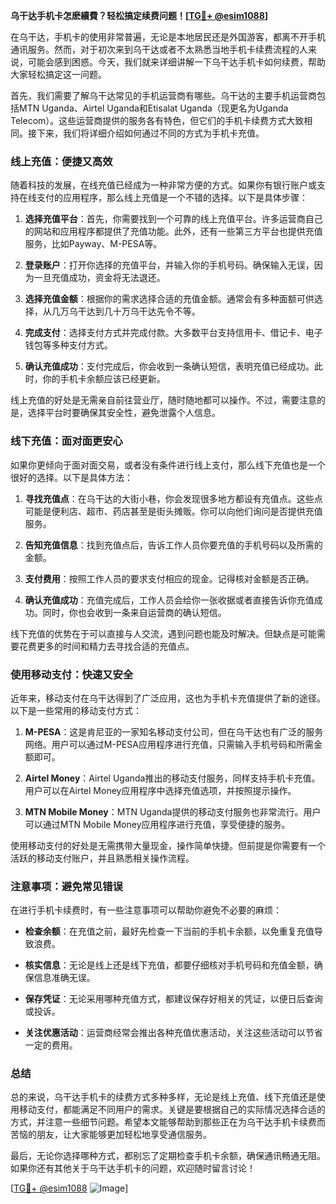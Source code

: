 **乌干达手机卡怎麽續費？轻松搞定续费问题！[[TG💪+ @esim1088](https://t.me/s/esim1088)]**

在乌干达，手机卡的使用非常普遍，无论是本地居民还是外国游客，都离不开手机通讯服务。然而，对于初次来到乌干达或者不太熟悉当地手机卡续费流程的人来说，可能会感到困惑。今天，我们就来详细讲解一下乌干达手机卡如何续费，帮助大家轻松搞定这一问题。

首先，我们需要了解乌干达常见的手机运营商有哪些。乌干达的主要手机运营商包括MTN Uganda、Airtel Uganda和Etisalat Uganda（现更名为Uganda Telecom）。这些运营商提供的服务各有特色，但它们的手机卡续费方式大致相同。接下来，我们将详细介绍如何通过不同的方式为手机卡充值。

### 线上充值：便捷又高效

随着科技的发展，在线充值已经成为一种非常方便的方式。如果你有银行账户或支持在线支付的应用程序，那么线上充值是一个不错的选择。以下是具体步骤：

1. **选择充值平台**：首先，你需要找到一个可靠的线上充值平台。许多运营商自己的网站和应用程序都提供了充值功能。此外，还有一些第三方平台也提供充值服务，比如Payway、M-PESA等。
   
2. **登录账户**：打开你选择的充值平台，并输入你的手机号码。确保输入无误，因为一旦充值成功，资金将无法退还。

3. **选择充值金额**：根据你的需求选择合适的充值金额。通常会有多种面额可供选择，从几万乌干达到几十万乌干达先令不等。

4. **完成支付**：选择支付方式并完成付款。大多数平台支持信用卡、借记卡、电子钱包等多种支付方式。

5. **确认充值成功**：支付完成后，你会收到一条确认短信，表明充值已经成功。此时，你的手机卡余额应该已经更新。

线上充值的好处是无需亲自前往营业厅，随时随地都可以操作。不过，需要注意的是，选择平台时要确保其安全性，避免泄露个人信息。

### 线下充值：面对面更安心

如果你更倾向于面对面交易，或者没有条件进行线上支付，那么线下充值也是一个很好的选择。以下是具体方法：

1. **寻找充值点**：在乌干达的大街小巷，你会发现很多地方都设有充值点。这些点可能是便利店、超市、药店甚至是街头摊贩。你可以向他们询问是否提供充值服务。

2. **告知充值信息**：找到充值点后，告诉工作人员你要充值的手机号码以及所需的金额。

3. **支付费用**：按照工作人员的要求支付相应的现金。记得核对金额是否正确。

4. **确认充值成功**：充值完成后，工作人员会给你一张收据或者直接告诉你充值成功。同时，你也会收到一条来自运营商的确认短信。

线下充值的优势在于可以直接与人交流，遇到问题也能及时解决。但缺点是可能需要花费更多的时间和精力去寻找合适的充值点。

### 使用移动支付：快速又安全

近年来，移动支付在乌干达得到了广泛应用，这也为手机卡充值提供了新的途径。以下是一些常用的移动支付方式：

1. **M-PESA**：这是肯尼亚的一家知名移动支付公司，但在乌干达也有广泛的服务网络。用户可以通过M-PESA应用程序进行充值，只需输入手机号码和所需金额即可。

2. **Airtel Money**：Airtel Uganda推出的移动支付服务，同样支持手机卡充值。用户可以在Airtel Money应用程序中选择充值选项，并按照提示操作。

3. **MTN Mobile Money**：MTN Uganda提供的移动支付服务也非常流行。用户可以通过MTN Mobile Money应用程序进行充值，享受便捷的服务。

使用移动支付的好处是无需携带大量现金，操作简单快捷。但前提是你需要有一个活跃的移动支付账户，并且熟悉相关操作流程。

### 注意事项：避免常见错误

在进行手机卡续费时，有一些注意事项可以帮助你避免不必要的麻烦：

- **检查余额**：在充值之前，最好先检查一下当前的手机卡余额，以免重复充值导致浪费。

- **核实信息**：无论是线上还是线下充值，都要仔细核对手机号码和充值金额，确保信息准确无误。

- **保存凭证**：无论采用哪种充值方式，都建议保存好相关的凭证，以便日后查询或投诉。

- **关注优惠活动**：运营商经常会推出各种充值优惠活动，关注这些活动可以节省一定的费用。

### 总结

总的来说，乌干达手机卡的续费方式多种多样，无论是线上充值、线下充值还是使用移动支付，都能满足不同用户的需求。关键是要根据自己的实际情况选择合适的方式，并注意一些细节问题。希望本文能够帮助到那些正在为乌干达手机卡续费而苦恼的朋友，让大家能够更加轻松地享受通信服务。

最后，无论你选择哪种方式，都别忘了定期检查手机卡余额，确保通讯畅通无阻。如果你还有其他关于乌干达手机卡的问题，欢迎随时留言讨论！

[[TG💪+ @esim1088](https://t.me/s/esim1088) ![Image](https://i.postimg.cc/4NQfJmqS/Snipaste-2025-05-13-00-14-12.png)]